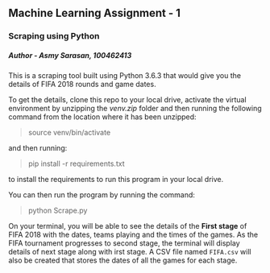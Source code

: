 ## Machine Learning Assignment - 1

### Scraping using Python

##### Author - Asmy Sarasan, 100462413

This is a scraping tool built using Python 3.6.3 that would give you the details of FIFA 2018 rounds and game dates.

To get the details, clone this repo to your local drive, activate the virtual environment by unzipping the
_venv.zip_ folder and then running the following command from the location where it has been unzipped:

> source venv/bin/activate

and then running:

> pip install -r requirements.txt

to install the requirements to run this program in your local drive. 

You can then run the program by running the command:

> python Scrape.py

On your terminal, you will be able to see the details of the **First stage** of FIFA 2018 with the dates, teams playing and the times of the games.  As the FIFA tournament progresses to second stage, the terminal will display details of next stage along with irst stage. A CSV file named `FIFA.csv` will also be created that stores the dates of all the games for each stage.
